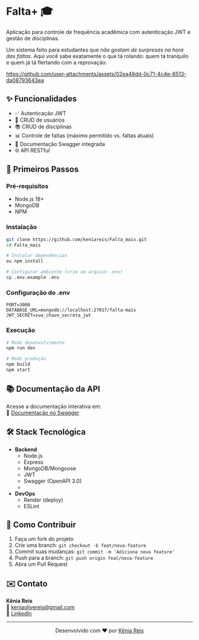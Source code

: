 # Falta+ 🎓

Aplicação para controle de frequência acadêmica com autenticação JWT e gestão de disciplinas.

Um sistema feito para estudantes que *não gostam de surpresas na hora das faltas.* Aqui você sabe exatamente o que tá rolando: quem tá tranquilo e quem já tá flertando com a reprovação.  

https://github.com/user-attachments/assets/02ea48dd-0c71-4c4e-8513-da08793643ea


## ✨ Funcionalidades
- ✅ Autenticação JWT
- 👤 CRUD de usuários
- 📚 CRUD de disciplinas
- 📊 Controle de faltas (máximo permitido vs. faltas atuais)
- 📄 Documentação Swagger integrada
- 🌐 API RESTful

## 🚀 Primeiros Passos

### Pré-requisitos
- Node.js 18+
- MongoDB
- NPM

### Instalação
```bash
git clone https://github.com/keniareis/Falta_mais.git
cd Falta_mais

# Instalar dependências
ou npm install

# Configurar ambiente (crie um arquivo .env)
cp .env.example .env
```

### Configuração do .env
```env
PORT=3000
DATABASE_URL=mongodb://localhost:27017/falta-mais
JWT_SECRET=sua_chave_secreta_jwt
```

### Execução
```bash
# Modo desenvolvimento
npm run dev

# Modo produção
npm build
npm start
```

## 📚 Documentação da API
Acesse a documentação interativa em:  
🔗 [Documentação no Swagger](https://api-falta-mais.onrender.com/doc/)

## 🛠️ Stack Tecnológica
- **Backend**
  - Node.js
  - Express
  - MongoDB/Mongoose
  - JWT
  - Swagger (OpenAPI 3.0)
  - 
- **DevOps**
  - Render (deploy)
  - ESLint


## 🤝 Como Contribuir
1. Faça um fork do projeto
2. Crie uma branch: `git checkout -b feat/nova-feature`
3. Commit suas mudanças: `git commit -m 'Adiciona nova feature'`
4. Push para a branch: `git push origin feat/nova-feature`
5. Abra um Pull Request

## ✉️ Contato
**Kênia Reis**  
📧 [keniaolivereis@gmail.com](mailto:keniaolivereis@gmail.com)  
💼 [LinkedIn](https://www.linkedin.com/in/kenia-de-oliveira/)

---

<p align="center">
  Desenvolvido com ❤️ por <a href="https://github.com/keniareis">Kênia Reis</a>
</p>
